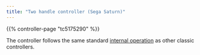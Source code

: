 ```yaml
---
title: "Two handle controller (Sega Saturn)"
---
```


{{% controller-page "tc5175290" %}}

The controller follows the same standard [internal operation](../tech) as other classic controllers.
